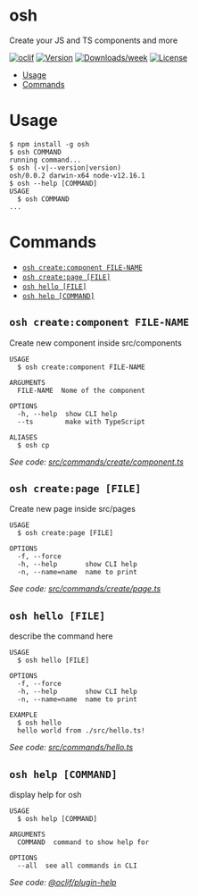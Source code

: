 osh
===

Create your JS and TS components and more

[![oclif](https://img.shields.io/badge/cli-oclif-brightgreen.svg)](https://oclif.io)
[![Version](https://img.shields.io/npm/v/osh.svg)](https://npmjs.org/package/osh)
[![Downloads/week](https://img.shields.io/npm/dw/osh.svg)](https://npmjs.org/package/osh)
[![License](https://img.shields.io/npm/l/osh.svg)](https://github.com/EliasGcf/osh/blob/master/package.json)

<!-- toc -->
* [Usage](#usage)
* [Commands](#commands)
<!-- tocstop -->
# Usage
<!-- usage -->
```sh-session
$ npm install -g osh
$ osh COMMAND
running command...
$ osh (-v|--version|version)
osh/0.0.2 darwin-x64 node-v12.16.1
$ osh --help [COMMAND]
USAGE
  $ osh COMMAND
...
```
<!-- usagestop -->
# Commands
<!-- commands -->
* [`osh create:component FILE-NAME`](#osh-createcomponent-file-name)
* [`osh create:page [FILE]`](#osh-createpage-file)
* [`osh hello [FILE]`](#osh-hello-file)
* [`osh help [COMMAND]`](#osh-help-command)

## `osh create:component FILE-NAME`

Create new component inside src/components

```
USAGE
  $ osh create:component FILE-NAME

ARGUMENTS
  FILE-NAME  Nome of the component

OPTIONS
  -h, --help  show CLI help
  --ts        make with TypeScript

ALIASES
  $ osh cp
```

_See code: [src/commands/create/component.ts](https://github.com/EliasGcf/osh/blob/v0.0.2/src/commands/create/component.ts)_

## `osh create:page [FILE]`

Create new page inside src/pages

```
USAGE
  $ osh create:page [FILE]

OPTIONS
  -f, --force
  -h, --help       show CLI help
  -n, --name=name  name to print
```

_See code: [src/commands/create/page.ts](https://github.com/EliasGcf/osh/blob/v0.0.2/src/commands/create/page.ts)_

## `osh hello [FILE]`

describe the command here

```
USAGE
  $ osh hello [FILE]

OPTIONS
  -f, --force
  -h, --help       show CLI help
  -n, --name=name  name to print

EXAMPLE
  $ osh hello
  hello world from ./src/hello.ts!
```

_See code: [src/commands/hello.ts](https://github.com/EliasGcf/osh/blob/v0.0.2/src/commands/hello.ts)_

## `osh help [COMMAND]`

display help for osh

```
USAGE
  $ osh help [COMMAND]

ARGUMENTS
  COMMAND  command to show help for

OPTIONS
  --all  see all commands in CLI
```

_See code: [@oclif/plugin-help](https://github.com/oclif/plugin-help/blob/v2.2.3/src/commands/help.ts)_
<!-- commandsstop -->
